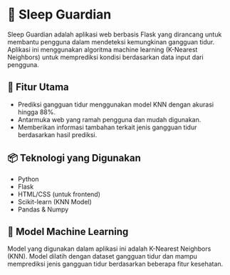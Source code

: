# 🛌 Sleep Guardian

Sleep Guardian adalah aplikasi web berbasis Flask yang dirancang untuk membantu pengguna dalam mendeteksi kemungkinan gangguan tidur. Aplikasi ini menggunakan algoritma machine learning (K-Nearest Neighbors) untuk memprediksi kondisi berdasarkan data input dari pengguna.

## 🚀 Fitur Utama

- Prediksi gangguan tidur menggunakan model KNN dengan akurasi hingga 88%.
- Antarmuka web yang ramah pengguna dan mudah digunakan.
- Memberikan informasi tambahan terkait jenis gangguan tidur berdasarkan hasil prediksi.

## 📦 Teknologi yang Digunakan

- Python
- Flask
- HTML/CSS (untuk frontend)
- Scikit-learn (KNN Model)
- Pandas & Numpy

## 🧠 Model Machine Learning

Model yang digunakan dalam aplikasi ini adalah K-Nearest Neighbors (KNN). Model dilatih dengan dataset gangguan tidur dan mampu memprediksi jenis gangguan tidur berdasarkan beberapa fitur kesehatan.
